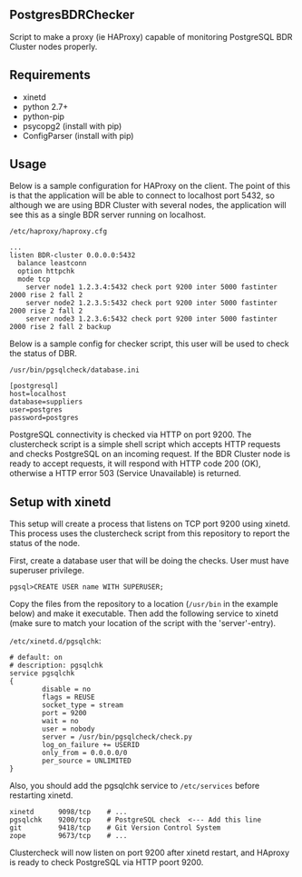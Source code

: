 ## PostgresBDRChecker ##

Script to make a proxy (ie HAProxy) capable of monitoring PostgreSQL BDR Cluster nodes properly.

## Requirements ##
* xinetd
* python 2.7+
* python-pip
* psycopg2 (install with pip)
* ConfigParser (install with pip)

## Usage ##
Below is a sample configuration for HAProxy on the client. The point of this is that the application will be able to connect to localhost port 5432, so although we are using BDR Cluster with several nodes, the application will see this as a single BDR server running on localhost.

`/etc/haproxy/haproxy.cfg`

    ...
    listen BDR-cluster 0.0.0.0:5432
      balance leastconn
      option httpchk
      mode tcp
        server node1 1.2.3.4:5432 check port 9200 inter 5000 fastinter 2000 rise 2 fall 2
        server node2 1.2.3.5:5432 check port 9200 inter 5000 fastinter 2000 rise 2 fall 2
        server node3 1.2.3.6:5432 check port 9200 inter 5000 fastinter 2000 rise 2 fall 2 backup

Below is a sample config for checker script, this user will be used to check the status of DBR.

`/usr/bin/pgsqlcheck/database.ini`

    [postgresql]
    host=localhost
    database=suppliers
    user=postgres
    password=postgres

PostgreSQL connectivity is checked via HTTP on port 9200. The clustercheck script is a simple shell script which accepts HTTP requests and checks PostgreSQL on an incoming request. If the BDR Cluster node is ready to accept requests, it will respond with HTTP code 200 (OK), otherwise a HTTP error 503 (Service Unavailable) is returned.

## Setup with xinetd ##
This setup will create a process that listens on TCP port 9200 using xinetd. This process uses the clustercheck script from this repository to report the status of the node.

First, create a database user that will be doing the checks. User must have superuser privilege.

    pgsql>CREATE USER name WITH SUPERUSER;

Copy the files from the repository to a location (`/usr/bin` in the example below) and make it executable. Then add the following service to xinetd (make sure to match your location of the script with the 'server'-entry).

`/etc/xinetd.d/pgsqlchk`:

    # default: on
    # description: pgsqlchk
    service pgsqlchk
    {
            disable = no
            flags = REUSE
            socket_type = stream
            port = 9200
            wait = no
            user = nobody
            server = /usr/bin/pgsqlcheck/check.py
            log_on_failure += USERID
            only_from = 0.0.0.0/0
            per_source = UNLIMITED
    }

Also, you should add the pgsqlchk service to `/etc/services` before restarting xinetd.

    xinetd      9098/tcp    # ...
    pgsqlchk    9200/tcp    # PostgreSQL check  <--- Add this line
    git         9418/tcp    # Git Version Control System
    zope        9673/tcp    # ...

Clustercheck will now listen on port 9200 after xinetd restart, and HAproxy is ready to check PostgreSQL via HTTP poort 9200.
